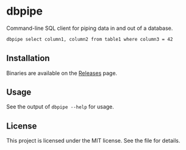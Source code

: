 # dbpipe

Command-line SQL client for piping data in and out of a database.

```sh
dbpipe select column1, column2 from table1 where column3 = 42
```

## Installation

Binaries are available on the [Releases](https://github.com/sagebind/dbpipe/releases) page.

## Usage

See the output of `dbpipe --help` for usage.

## License

This project is licensed under the MIT license. See the <LICENSE> file for details.
